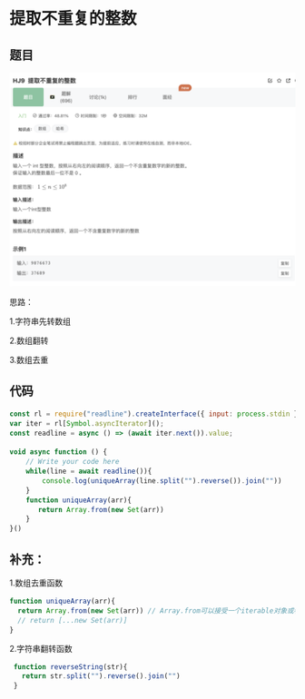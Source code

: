 # 提取不重复的整数

## 题目

![image-20230110190134528](image/image-20230110190134528.png)

思路：

1.字符串先转数组

2.数组翻转

3.数组去重

## 代码

```jsx
const rl = require("readline").createInterface({ input: process.stdin });
var iter = rl[Symbol.asyncIterator]();
const readline = async () => (await iter.next()).value;

void async function () {
    // Write your code here
    while(line = await readline()){
        console.log(uniqueArray(line.split("").reverse()).join(""))
    }
    function uniqueArray(arr){
       return Array.from(new Set(arr))
    }
}()
```

## 补充：

1.数组去重函数

```jsx
function uniqueArray(arr){
  return Array.from(new Set(arr)) // Array.from可以接受一个iterable对象或者类数组对象
  // return [...new Set(arr)]	
}
```

2.字符串翻转函数

```jsx
 function reverseString(str){
   return str.split("").reverse().join("")
 }
```